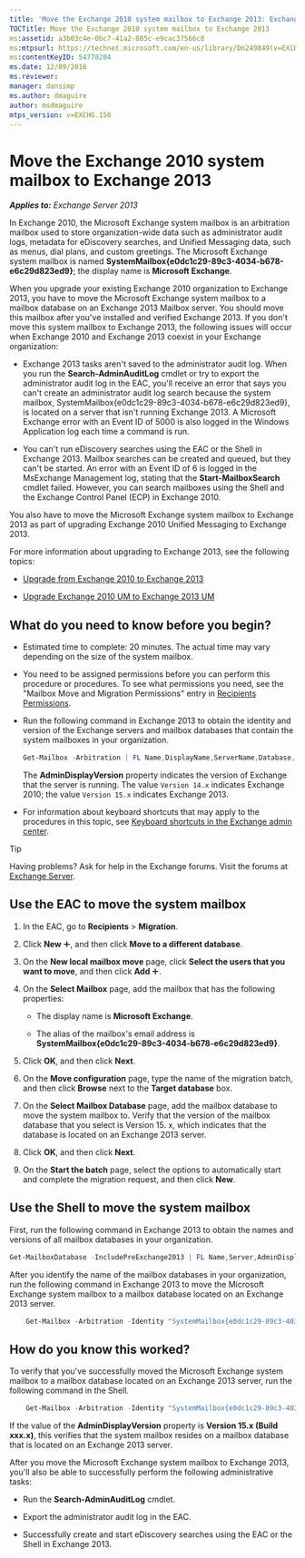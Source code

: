 ```yaml
---
title: 'Move the Exchange 2010 system mailbox to Exchange 2013: Exchange 2013 Help'
TOCTitle: Move the Exchange 2010 system mailbox to Exchange 2013
ms:assetid: a3b03c4e-0bc7-41a2-885c-e9cac37566c8
ms:mtpsurl: https://technet.microsoft.com/en-us/library/Dn249849(v=EXCHG.150)
ms:contentKeyID: 54770204
ms.date: 12/09/2016
ms.reviewer: 
manager: dansimp
ms.author: dmaguire
author: msdmaguire
mtps_version: v=EXCHG.150
---
```


# Move the Exchange 2010 system mailbox to Exchange 2013

_**Applies to:** Exchange Server 2013_

In Exchange 2010, the Microsoft Exchange system mailbox is an arbitration mailbox used to store organization-wide data such as administrator audit logs, metadata for eDiscovery searches, and Unified Messaging data, such as menus, dial plans, and custom greetings. The Microsoft Exchange system mailbox is named **SystemMailbox{e0dc1c29-89c3-4034-b678-e6c29d823ed9}**; the display name is **Microsoft Exchange**.

When you upgrade your existing Exchange 2010 organization to Exchange 2013, you have to move the Microsoft Exchange system mailbox to a mailbox database on an Exchange 2013 Mailbox server. You should move this mailbox after you've installed and verified Exchange 2013. If you don't move this system mailbox to Exchange 2013, the following issues will occur when Exchange 2010 and Exchange 2013 coexist in your Exchange organization:

  - Exchange 2013 tasks aren't saved to the administrator audit log. When you run the **Search-AdminAuditLog** cmdlet or try to export the administrator audit log in the EAC, you'll receive an error that says you can't create an administrator audit log search because the system mailbox, SystemMailbox{e0dc1c29-89c3-4034-b678-e6c29d823ed9}, is located on a server that isn't running Exchange 2013. A Microsoft Exchange error with an Event ID of 5000 is also logged in the Windows Application log each time a command is run.

  - You can't run eDiscovery searches using the EAC or the Shell in Exchange 2013. Mailbox searches can be created and queued, but they can't be started. An error with an Event ID of 6 is logged in the MsExchange Management log, stating that the **Start-MailboxSearch** cmdlet failed. However, you can search mailboxes using the Shell and the Exchange Control Panel (ECP) in Exchange 2010.

You also have to move the Microsoft Exchange system mailbox to Exchange 2013 as part of upgrading Exchange 2010 Unified Messaging to Exchange 2013.

For more information about upgrading to Exchange 2013, see the following topics:

  - [Upgrade from Exchange 2010 to Exchange 2013](upgrade-from-exchange-2010-to-exchange-2013-exchange-2013-help.md)

  - [Upgrade Exchange 2010 UM to Exchange 2013 UM](upgrade-exchange-2010-um-to-exchange-2013-um-exchange-2013-help.md)

## What do you need to know before you begin?

  - Estimated time to complete: 20 minutes. The actual time may vary depending on the size of the system mailbox.

  - You need to be assigned permissions before you can perform this procedure or procedures. To see what permissions you need, see the "Mailbox Move and Migration Permissions" entry in [Recipients Permissions](recipients-permissions-exchange-2013-help.md).

  - Run the following command in Exchange 2013 to obtain the identity and version of the Exchange servers and mailbox databases that contain the system mailboxes in your organization.

    ```powershell
    Get-Mailbox -Arbitration | FL Name,DisplayName,ServerName,Database,AdminDisplayVersion
    ```

    The **AdminDisplayVersion** property indicates the version of Exchange that the server is running. The value `Version 14.x` indicates Exchange 2010; the value `Version 15.x` indicates Exchange 2013.

  - For information about keyboard shortcuts that may apply to the procedures in this topic, see [Keyboard shortcuts in the Exchange admin center](keyboard-shortcuts-in-the-exchange-admin-center-2013-help.md).

> [!TIP]
> Having problems? Ask for help in the Exchange forums. Visit the forums at [Exchange Server](https://go.microsoft.com/fwlink/p/?linkid=60612).

## Use the EAC to move the system mailbox

1. In the EAC, go to **Recipients** \> **Migration**.

2. Click **New** ![Add Icon](images/JJ218640.c1e75329-d6d7-4073-a27d-498590bbb558(EXCHG.150).gif "Add Icon"), and then click **Move to a different database**.

3. On the **New local mailbox move** page, click **Select the users that you want to move**, and then click **Add** ![Add Icon](images/JJ218640.c1e75329-d6d7-4073-a27d-498590bbb558(EXCHG.150).gif "Add Icon").

4. On the **Select Mailbox** page, add the mailbox that has the following properties:

      - The display name is **Microsoft Exchange**.

      - The alias of the mailbox's email address is **SystemMailbox{e0dc1c29-89c3-4034-b678-e6c29d823ed9}**.

5. Click **OK**, and then click **Next**.

6. On the **Move configuration** page, type the name of the migration batch, and then click **Browse** next to the **Target database** box.

7. On the **Select Mailbox Database** page, add the mailbox database to move the system mailbox to. Verify that the version of the mailbox database that you select is Version 15. x, which indicates that the database is located on an Exchange 2013 server.

8. Click **OK**, and then click **Next**.

9. On the **Start the batch** page, select the options to automatically start and complete the migration request, and then click **New**.

## Use the Shell to move the system mailbox

First, run the following command in Exchange 2013 to obtain the names and versions of all mailbox databases in your organization.

```powershell
Get-MailboxDatabase -IncludePreExchange2013 | FL Name,Server,AdminDisplayVersion
```

After you identify the name of the mailbox databases in your organization, run the following command in Exchange 2013 to move the Microsoft Exchange system mailbox to a mailbox database located on an Exchange 2013 server.

```powershell
    Get-Mailbox -Arbitration -Identity "SystemMailbox{e0dc1c29-89c3-4034-b678-e6c29d823ed9}" | New-MoveRequest -TargetDatabase <name of Exchange 2013 database>
```

## How do you know this worked?

To verify that you've successfully moved the Microsoft Exchange system mailbox to a mailbox database located on an Exchange 2013 server, run the following command in the Shell.

```powershell
    Get-Mailbox -Arbitration -Identity "SystemMailbox{e0dc1c29-89c3-4034-b678-e6c29d823ed9}" | FL Database,ServerName,AdminDisplayVersion
```

If the value of the **AdminDisplayVersion** property is **Version 15.x (Build xxx.x)**, this verifies that the system mailbox resides on a mailbox database that is located on an Exchange 2013 server.

After you move the Microsoft Exchange system mailbox to Exchange 2013, you'll also be able to successfully perform the following administrative tasks:

  - Run the **Search-AdminAuditLog** cmdlet.

  - Export the administrator audit log in the EAC.

  - Successfully create and start eDiscovery searches using the EAC or the Shell in Exchange 2013.

